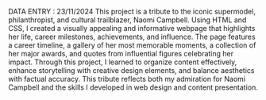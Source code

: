 DATA ENTRY : 23/11/2024
This project is a tribute to the iconic supermodel, philanthropist, and cultural trailblazer, Naomi Campbell. Using HTML and CSS, I created a visually appealing and informative webpage that highlights her life, career milestones, achievements, and influence. The page features a career timeline, a gallery of her most memorable moments, a collection of her major awards, and quotes from influential figures celebrating her impact. Through this project, I learned to organize content effectively, enhance storytelling with creative design elements, and balance aesthetics with factual accuracy. This tribute reflects both my admiration for Naomi Campbell and the skills I developed in web design and content presentation.